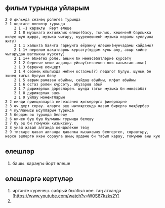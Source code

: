 ## фильм турында уйларым  
    2 0 фильмда сезнең ролегез турында   
    2 1 кертәсе олешлэр турында  
        2 1 -1 караңгы  йөрт өлеше  
        2 1 0 музыкага ихтыяҗлык өлеше(басу, тынлык, кешененН барлыкка килүе шул җирдә, музыка чыгару, кууренешненН музыка коралы куллуына җитү)  
        2 1 1 халыкта баянга гармунга өйрәннү өлешен(мунчадамы кайдамы)  
        2 1 1+ перелом вакытларны күрсәту(ярдәм кулы алу, авыр көйне чыгарудан шатлыкны күрсәту)  
        2 1 1++ әбиегез роле. анынн бн мөнәсәбәтләрне күрсәтү
        2 1 2 беренче кеше алдында уйнау(сезнекен яки халыктан алып)
        2 1 3 беренче концерт
        2 1 4 сезнең юлыгызда мөһим остазмы(?) педагог булуы. шуның бн эшнең тыгыз булуын белү  
        2 1 5 аерым рамазан абыйны, сәйдаш абыйны, илфат абыйны
        2 1 6 остаз ролен күрсәту. абузаров абый
        2 1 7 дирижерлык дәресләрен. шунда тагын музыка бн мөнәсәбәт
        2 1 8 дирижерлык эшен
        2 1 9 уйлау моментларын
    2 2 нинди принципларга нигезләнеп җиткерергә фикерләрне  
    2 3 өч дүрт сорау. аларга эшш нәтиҗесендә җавап бирергә мәҗбүрбез  
    2 4 кулланысы ысулларым турында  
    2 5 бердәм эш турында белешү  
    2 6 ничек буш буш булмавы турында белешү  
    2 7 бу эш бн гомумэн кызыксыну.  
    2 8 унай җавап алганда көндәлекне төзү  
    2 9 тискәре җавап алганда җавапка кызыксыну белгертеп, сораштыру, нәрсә эшләргә икән сорауга аның ярдәме бн табып карау, гомүмән аны кую
## өлешләр 
1. башы. караңгы йорт өлеше
## өлешләргә кертүләр
1. иртәнге күренеш. сайрый былбыл көе. таң атканда
 [https://www.youtube.com/watch?v=W0S87kzks2Y]
1. 